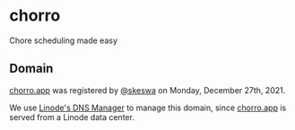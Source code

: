 # chorro
Chore scheduling made easy

## Domain

[chorro.app](https://chorro.app) was registered by [@skeswa](https://github.com/skeswa) on Monday, December 27th, 2021.

We use [Linode's DNS Manager](https://www.linode.com/docs/guides/dns-manager/) to manage this domain, since [chorro.app](https://chorro.app) is served from a Linode data center.
